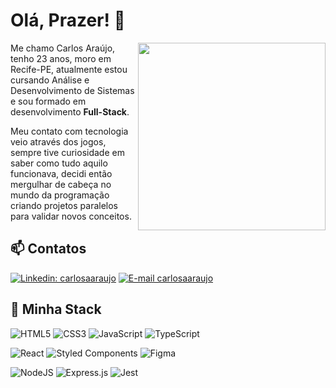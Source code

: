 # Olá, Prazer! 👋

<img align="right" src="https://i.imgur.com/KKOhgiT.png" width="300"/>

Me chamo Carlos Araújo, tenho 23 anos, moro em Recife-PE, atualmente estou cursando Análise e Desenvolvimento de Sistemas e sou formado em desenvolvimento **Full-Stack**.

Meu contato com tecnologia veio através dos jogos, sempre tive curiosidade em saber como tudo aquilo funcionava, decidi então mergulhar de cabeça no mundo da programação criando projetos paralelos para validar novos conceitos.

## 📫 Contatos

[![Linkedin: carlosaaraujo](https://img.shields.io/badge/LinkedIn-0077B5?style=for-the-badge&logo=linkedin&logoColor=white)](https://www.linkedin.com/in/carlosaaraujo/)
[![E-mail carlosaaraujo](https://img.shields.io/badge/carlosaaraujopc@gmail.com-100000?style=for-the-badge&logo=gmail&logoColor=white)](mailto:carlosaaraujopc@gmail.com)

## 🚀 Minha Stack
![HTML5](https://img.shields.io/badge/html5-%23E34F26.svg?style=for-the-badge&logo=html5&logoColor=white) ![CSS3](https://img.shields.io/badge/css3-%231572B6.svg?style=for-the-badge&logo=css3&logoColor=white)
![JavaScript](https://img.shields.io/badge/javascript-%23323330.svg?style=for-the-badge&logo=javascript&logoColor=%23F7DF1E) ![TypeScript](https://img.shields.io/badge/typescript-%23007ACC.svg?style=for-the-badge&logo=typescript&logoColor=white)

![React](https://img.shields.io/badge/react-%2320232a.svg?style=for-the-badge&logo=react&logoColor=%2361DAFB) ![Styled Components](https://img.shields.io/badge/styled--components-DB7093?style=for-the-badge&logo=styled-components&logoColor=white) ![Figma](https://img.shields.io/badge/figma-%2320232a.svg?style=for-the-badge&logo=figma&logoColor=pink)

![NodeJS](https://img.shields.io/badge/node.js-6DA55F?style=for-the-badge&logo=node.js&logoColor=white) ![Express.js](https://img.shields.io/badge/express.js-%23404d59.svg?style=for-the-badge&logo=express&logoColor=%2361DAFB) ![Jest](https://img.shields.io/badge/-jest-%23C21325?style=for-the-badge&logo=jest&logoColor=white)

